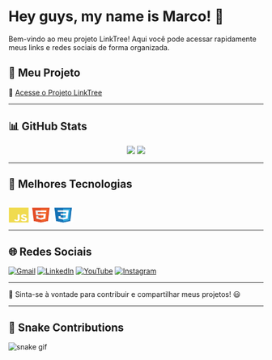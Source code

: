 # Hey guys, my name is Marco! 👋

Bem-vindo ao meu projeto LinkTree! Aqui você pode acessar rapidamente meus links e redes sociais de forma organizada.

## 🚀 Meu Projeto

🔗 [Acesse o Projeto LinkTree](https://marcoalr.github.io/ProjetoLinkTree/)

---

## 📊 GitHub Stats

<!-- 🔥 Para evitar erro nos commits privados, você pode gerar um TOKEN e usar como param: &token=YOUR_TOKEN -->
<div align="center">
  <img height="170em" src="https://github-readme-stats.vercel.app/api?username=MarcoALR&show_icons=true&theme=chartreuse-dark&include_all_commits=true&count_private=true"/>
  <img height="170em" src="https://github-readme-stats.vercel.app/api/top-langs/?username=MarcoALR&layout=compact&langs_count=16&theme=great-gatsby"/>
</div>

---

## 🎈 Melhores Tecnologias

<div style="display: inline_block"><br>
  <img align="center" height="30" width="40" src="https://raw.githubusercontent.com/devicons/devicon/master/icons/javascript/javascript-plain.svg">
  <img align="center" height="30" width="40" src="https://raw.githubusercontent.com/devicons/devicon/master/icons/html5/html5-original.svg">
  <img align="center" height="30" width="40" src="https://raw.githubusercontent.com/devicons/devicon/master/icons/css3/css3-original.svg">
</div>

---

## 🌐 Redes Sociais

[![Gmail](https://img.shields.io/badge/Gmail-D14836?style=for-the-badge&logo=gmail&logoColor=white)](mailto:work.luigi.marcoalrprofissional@gmail.com)
[![LinkedIn](https://img.shields.io/badge/LinkedIn-0077B5?style=for-the-badge&logo=linkedin&logoColor=white)](https://www.linkedin.com/in/marco-ant%C3%B4nio-79aab82bb/)
[![YouTube](https://img.shields.io/badge/YouTube-FF0000?style=for-the-badge&logo=youtube&logoColor=white)](https://www.youtube.com/@AdemiroON_)
[![Instagram](https://img.shields.io/badge/Instagram-E4405F?style=for-the-badge&logo=instagram&logoColor=white)](https://www.instagram.com/marco_032_/)

---

📌 Sinta-se à vontade para contribuir e compartilhar meus projetos! 😃

---

## 🐍 Snake Contributions

![snake gif](https://github.com/MarcoALR/MarcoALR/blob/output/github-contribution-grid-snake-dark.svg)
